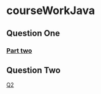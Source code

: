 # courseWorkJava

## Question One 
### [ Part two](./NextAIInc/src/main/java/NextAIInc/NextAIInc.java) 

## Question Two
[Q2](./TriathlonResults/src/main/java/triathlon/)

